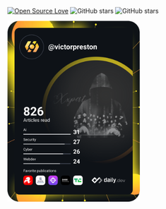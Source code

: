 [![Open Source Love](https://img.shields.io/badge/Open%20Source-%E2%9D%A4-red.svg)](https://en.wikipedia.org/wiki/Open_source)
![GitHub stars](https://img.shields.io/github/stars/victorpreston?label=Stars&style=social)
![GitHub stars](https://img.shields.io/github/followers/victorpreston?label=Followers&style=social)



<a href="https://app.daily.dev/victorpreston">
 <img src="devcard.svg" align="left" width="300" alt="Victor Preston's Dev Card"/></a>


